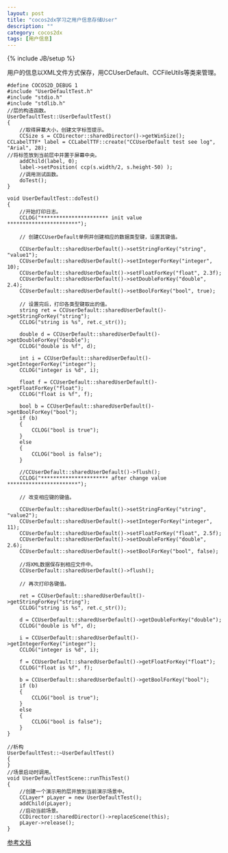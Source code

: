 ```yaml
---
layout: post
title: "cocos2dx学习之用户信息存储User"
description: ""
category: cocos2dx
tags: [用户信息]
---
```

{% include JB/setup %}

用户的信息以XML文件方式保存，用CCUserDefault、CCFileUtils等类来管理。
    
    #define COCOS2D_DEBUG 1  
    #include "UserDefaultTest.h"  
    #include "stdio.h"  
    #include "stdlib.h"  
    //层的构造函数。  
    UserDefaultTest::UserDefaultTest()  
    {  
        //取得屏幕大小，创建文字标签提示。  
        CCSize s = CCDirector::sharedDirector()->getWinSize();  
    CCLabelTTF* label = CCLabelTTF::create("CCUserDefault test see log", "Arial", 28);  
    //将标签放到当前层中并置于屏幕中央。  
        addChild(label, 0);  
        label->setPosition( ccp(s.width/2, s.height-50) );  
        //调用测试函数。  
        doTest();  
    }  
      
    void UserDefaultTest::doTest()  
    {  
        //开始打印日志。  
        CCLOG("********************** init value ***********************");  
      
        // 创建CCUserDefault单例并创建相应的数据类型键，设置其键值。  
      
        CCUserDefault::sharedUserDefault()->setStringForKey("string", "value1");  
        CCUserDefault::sharedUserDefault()->setIntegerForKey("integer", 10);  
        CCUserDefault::sharedUserDefault()->setFloatForKey("float", 2.3f);  
        CCUserDefault::sharedUserDefault()->setDoubleForKey("double", 2.4);  
        CCUserDefault::sharedUserDefault()->setBoolForKey("bool", true);  
      
        // 设置完后，打印各类型键取出的值。  
        string ret = CCUserDefault::sharedUserDefault()->getStringForKey("string");  
        CCLOG("string is %s", ret.c_str());  
      
        double d = CCUserDefault::sharedUserDefault()->getDoubleForKey("double");  
        CCLOG("double is %f", d);  
      
        int i = CCUserDefault::sharedUserDefault()->getIntegerForKey("integer");  
        CCLOG("integer is %d", i);  
      
        float f = CCUserDefault::sharedUserDefault()->getFloatForKey("float");  
        CCLOG("float is %f", f);  
      
        bool b = CCUserDefault::sharedUserDefault()->getBoolForKey("bool");  
        if (b)  
        {  
            CCLOG("bool is true");  
        }  
        else  
        {  
            CCLOG("bool is false");  
        }  
          
        //CCUserDefault::sharedUserDefault()->flush();  
        CCLOG("********************** after change value ***********************");  
      
        // 改变相应键的键值。  
      
        CCUserDefault::sharedUserDefault()->setStringForKey("string", "value2");  
        CCUserDefault::sharedUserDefault()->setIntegerForKey("integer", 11);  
        CCUserDefault::sharedUserDefault()->setFloatForKey("float", 2.5f);  
        CCUserDefault::sharedUserDefault()->setDoubleForKey("double", 2.6);  
        CCUserDefault::sharedUserDefault()->setBoolForKey("bool", false);  
      
        //将XML数据保存到相应文件中。  
        CCUserDefault::sharedUserDefault()->flush();  
      
        // 再次打印各键值。  
      
        ret = CCUserDefault::sharedUserDefault()->getStringForKey("string");  
        CCLOG("string is %s", ret.c_str());  
      
        d = CCUserDefault::sharedUserDefault()->getDoubleForKey("double");  
        CCLOG("double is %f", d);  
      
        i = CCUserDefault::sharedUserDefault()->getIntegerForKey("integer");  
        CCLOG("integer is %d", i);  
      
        f = CCUserDefault::sharedUserDefault()->getFloatForKey("float");  
        CCLOG("float is %f", f);  
      
        b = CCUserDefault::sharedUserDefault()->getBoolForKey("bool");  
        if (b)  
        {  
            CCLOG("bool is true");  
        }  
        else  
        {  
            CCLOG("bool is false");  
        }  
    }  
      
    //析构  
    UserDefaultTest::~UserDefaultTest()  
    {  
    }  
    //场景启动时调用。  
    void UserDefaultTestScene::runThisTest()  
    {  
        //创建一个演示用的层并放到当前演示场景中。  
        CCLayer* pLayer = new UserDefaultTest();  
        addChild(pLayer);  
        //启动当前场景。  
        CCDirector::sharedDirector()->replaceScene(this);  
        pLayer->release();  
    }  

[参考文档](http://blog.csdn.net/honghaier/article/details/8814551)